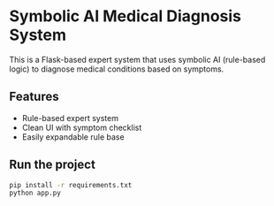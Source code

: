 # Symbolic AI Medical Diagnosis System

This is a Flask-based expert system that uses symbolic AI (rule-based logic) to diagnose medical conditions based on symptoms.

## Features
- Rule-based expert system
- Clean UI with symptom checklist
- Easily expandable rule base

## Run the project

```bash
pip install -r requirements.txt
python app.py
